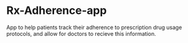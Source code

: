 # Rx-Adherence-app

App to help patients track their adherence to prescription drug usage protocols, and allow for doctors to recieve this information.
